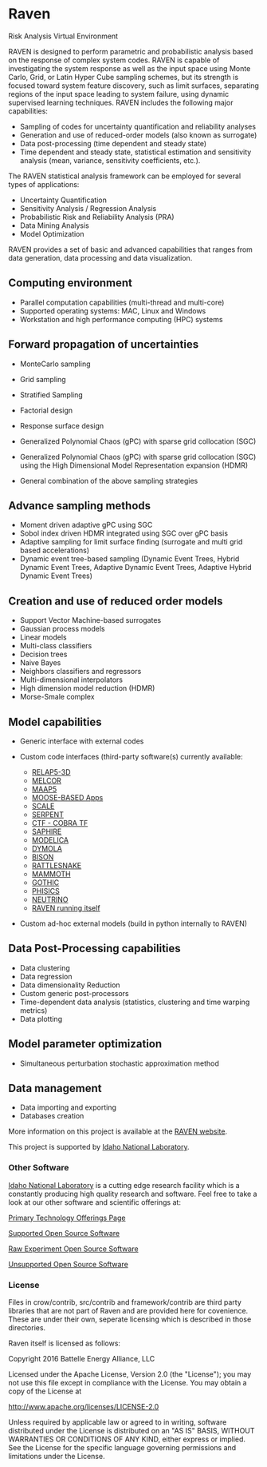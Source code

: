 # Raven
Risk Analysis Virtual Environment

RAVEN is designed to perform parametric and probabilistic analysis based on the response of complex system codes. RAVEN is capable of investigating the system response as well as the input space using Monte Carlo, Grid, or Latin Hyper Cube sampling schemes, but its strength is focused toward system feature discovery, such as limit surfaces, separating regions of the input space leading to system failure, using dynamic supervised learning techniques. RAVEN includes the following major capabilities:

- Sampling of codes for uncertainty quantification and reliability analyses
- Generation and use of reduced-order models (also known as surrogate)
- Data post-processing (time dependent and steady state)
- Time dependent and steady state, statistical estimation and sensitivity analysis (mean, variance, sensitivity coefficients, etc.).

The RAVEN statistical analysis framework can be employed for several types of applications:

- Uncertainty Quantification
- Sensitivity Analysis / Regression Analysis
- Probabilistic Risk and Reliability Analysis (PRA)
- Data Mining Analysis
- Model Optimization

RAVEN provides a set of basic and advanced capabilities that ranges from data generation, data processing and data visualization.

## Computing environment

- Parallel computation capabilities (multi-thread and multi-core)
- Supported operating systems: MAC, Linux and Windows
- Workstation and high performance computing (HPC) systems

## Forward propagation of uncertainties

- MonteCarlo sampling
- Grid sampling
- Stratified Sampling
- Factorial design
- Response surface design
- Generalized Polynomial Chaos (gPC) with sparse grid collocation (SGC)
- Generalized Polynomial Chaos (gPC) with sparse grid collocation (SGC) using the High Dimensional Model Representation expansion (HDMR)

- General combination of the above sampling strategies

## Advance sampling methods

- Moment driven adaptive gPC using SGC
- Sobol index driven HDMR integrated using SGC over gPC basis
- Adaptive sampling for limit surface finding (surrogate and multi grid based accelerations)
- Dynamic event tree-based sampling (Dynamic Event Trees, Hybrid Dynamic Event Trees, Adaptive Dynamic Event Trees, Adaptive Hybrid Dynamic Event Trees)

## Creation and use of reduced order models

- Support Vector Machine-based surrogates
- Gaussian process models
- Linear models
- Multi-class classifiers
- Decision trees
- Naive Bayes
- Neighbors classifiers and regressors
- Multi-dimensional interpolators
- High dimension model reduction (HDMR)
- Morse-Smale complex

## Model capabilities

- Generic interface with external codes
- Custom code interfaces (third-party software(s) currently available:
    - [RELAP5-3D](https://relap53d.inl.gov/SitePages/Home.aspx)
    - [MELCOR](https://melcor.sandia.gov/about.html)
    - [MAAP5](https://www.fauske.com/nuclear/maap-modular-accident-analysis-program)
    - [MOOSE-BASED Apps](https://mooseframework.inl.gov/)
    - [SCALE](https://www.ornl.gov/onramp/scale-code-system)
    - [SERPENT](http://montecarlo.vtt.fi/)
    - [CTF - COBRA TF](https://www.ne.ncsu.edu/rdfmg/cobra-tf/)
    - [SAPHIRE](https://saphire.inl.gov/)
    - [MODELICA](https://www.modelica.org/modelicalanguage)
    - [DYMOLA](https://www.3ds.com/products-services/catia/products/dymola/)
    - [BISON](https://bison.inl.gov/SitePages/Home.aspx)
    - [RATTLESNAKE](https://rattlesnake.inl.gov/SitePages/Home.aspx)
    - [MAMMOTH](https://moose.inl.gov/mammoth/SitePages/Home.aspx)
    - [GOTHIC](http://www.numerical.com/products/gothic/gothic_all.php)
    - [PHISICS](https://modsimcode.inl.gov/SitePages/Home.aspx)
    - [NEUTRINO](http://www.neutrinodynamics.com/)
    - [RAVEN running itself](https://raven.inl.gov/SitePages/Overview.aspx)

- Custom ad-hoc external models (build in python internally to RAVEN)

## Data Post-Processing capabilities

- Data clustering
- Data regression
- Data dimensionality Reduction
- Custom generic post-processors
- Time-dependent data analysis (statistics, clustering and time warping metrics)
- Data plotting

## Model parameter optimization

- Simultaneous perturbation stochastic approximation method

## Data management

- Data importing and exporting
- Databases creation

More information on this project is available at the [RAVEN website](https://raven.inl.gov/SitePages/Overview.aspx).

This project is supported by [Idaho National Laboratory](https://www.inl.gov/).

### Other Software
[Idaho National Laboratory](https://www.inl.gov/) is a cutting edge research facility which is a constantly producing high quality research and software. Feel free to take a look at our other software and scientific offerings at:

[Primary Technology Offerings Page](https://www.inl.gov/inl-initiatives/technology-deployment)

[Supported Open Source Software](https://github.com/idaholab)

[Raw Experiment Open Source Software](https://github.com/IdahoLabResearch)

[Unsupported Open Source Software](https://github.com/IdahoLabCuttingBoard)



### License

Files in crow/contrib, src/contrib and framework/contrib are third party libraries that are not part of Raven and are provided here for covenience. These are under their own, seperate licensing which is described in those directories.

Raven itself is licensed as follows:

Copyright 2016 Battelle Energy Alliance, LLC

Licensed under the Apache License, Version 2.0 (the "License");
you may not use this file except in compliance with the License.
You may obtain a copy of the License at

  http://www.apache.org/licenses/LICENSE-2.0

Unless required by applicable law or agreed to in writing, software
distributed under the License is distributed on an "AS IS" BASIS,
WITHOUT WARRANTIES OR CONDITIONS OF ANY KIND, either express or implied.
See the License for the specific language governing permissions and
limitations under the License.
